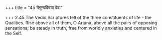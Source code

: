 +++
title = "45 त्रैगुण्यविषया वेदा"

+++
2.45 The Vedic Scriptures tell of the three constituents of life - the
Qualities. Rise above all of them, O Arjuna, above all the pairs of
opposing sensations; be steady in truth, free from worldly anxieties and
centered in the Self.
